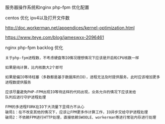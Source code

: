 
服务器操作系统和nginx php-fpm 优化配置

centos 优化  ipv4以及打开文件数

http://doc.workerman.net/appendices/kernel-optimization.html

https://www.iteye.com/blog/jameswxx-2096461


nginx php-fpm backlog 优化

~~~
关于php-fpm进程数，不考虑硬盘等IO情况理想情况下应该是开启和CPU核数一样

如果是纯计算，比内核数大2个即可

如果是偏IO等待柱塞（多数都是基于数据库的IO），进程无法及时提供服务，此时应该增加更多进程数提供服务

应该尽量避免PHP-FPM出现IO等待这样的代码出现，业务允许的情况下应该发给
队列后进行守护进程处理

~~~

~~~
FPM的多进程FORK在IO下大流量下显得力不从心
破局1：在不改变其他的情况下，应该让FPM更多作计算工作，IO异步交给守护进程处理
破局2：不依赖FPM进行HTTP处理，直接依赖SWOOLE、workerman等进行常驻内存进行处理
~~~



